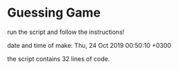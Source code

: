# Guessing Game
run the script and follow the instructions!

date and time of make: Thu, 24 Oct 2019 00:50:10 +0300

the  script contains 32 lines of code.